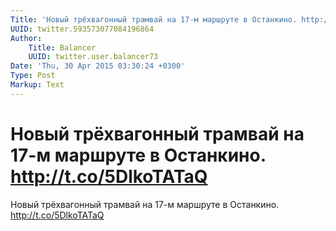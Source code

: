 ```yaml
---
Title: 'Новый трёхвагонный трамвай на 17-м маршруте в Останкино. http://t.co/5DlkoTATaQ'
UUID: twitter.593573077084196864
Author:
    Title: Balancer
    UUID: twitter.user.balancer73
Date: 'Thu, 30 Apr 2015 03:30:24 +0300'
Type: Post
Markup: Text
---
```


# Новый трёхвагонный трамвай на 17-м маршруте в Останкино. http://t.co/5DlkoTATaQ

Новый трёхвагонный трамвай на 17-м маршруте в Останкино.
http://t.co/5DlkoTATaQ